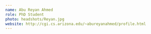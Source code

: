 ```yaml
---
name: Abu Reyan Ahmed
role: PhD Student
photo: headshots/Reyan.jpg
website: http://cgi.cs.arizona.edu/~abureyanahmed/profile.html
---
```

